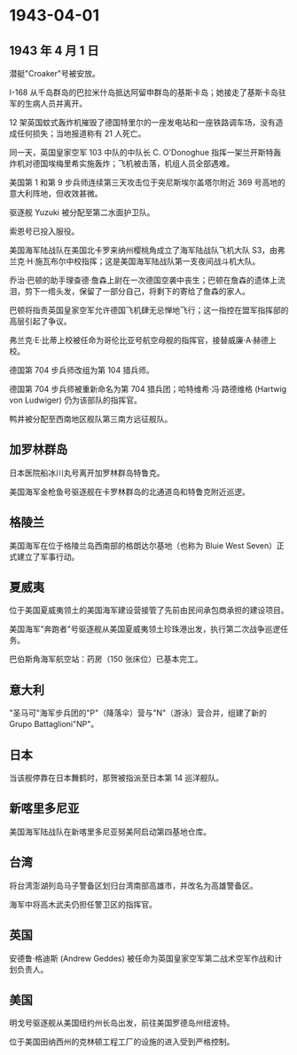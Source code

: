# 1943-04-01

## 1943 年 4 月 1 日

潜艇"Croaker"号被安放。

I-168
从千岛群岛的巴拉米什岛抵达阿留申群岛的基斯卡岛；她接走了基斯卡岛驻军的生病人员并离开。

12
架英国蚊式轰炸机摧毁了德国特里尔的一座发电站和一座铁路调车场，没有造成任何损失；当地报道称有
21 人死亡。

同一天，英国皇家空军 103 中队的中队长 C. O\'Donoghue
指挥一架兰开斯特轰炸机对德国埃梅里希实施轰炸；飞机被击落，机组人员全部遇难。

美国第 1 和第 9 步兵师连续第三天攻击位于突尼斯埃尔盖塔尔附近 369
号高地的意大利阵地，但收效甚微。

驱逐舰 Yuzuki 被分配至第二水面护卫队。

索恩号已投入服役。

美国海军陆战队在美国北卡罗来纳州樱桃角成立了海军陆战队飞机大队
S3，由弗兰克·H·施瓦布尔中校指挥；这是美国海军陆战队第一支夜间战斗机大队。

乔治·巴顿的助手理查德·詹森上尉在一次德国空袭中丧生；巴顿在詹森的遗体上流泪，剪下一绺头发，保留了一部分自己，将剩下的寄给了詹森的家人。

巴顿将指责英国皇家空军允许德国飞机肆无忌惮地飞行；这一指控在盟军指挥部的高层引起了争议。

弗兰克·E·比蒂上校被任命为哥伦比亚号航空母舰的指挥官，接替威廉·A·赫德上校。

德国第 704 步兵师改组为第 104 猎兵师。

德国第 704 步兵师被重新命名为第 704 猎兵团；哈特维希·冯·路德维格
(Hartwig von Ludwiger) 仍为该部队的指挥官。

鸭井被分配至西南地区舰队第三南方远征舰队。

## 加罗林群岛

日本医院船冰川丸号离开加罗林群岛特鲁克。

美国海军金枪鱼号驱逐舰在卡罗林群岛的北通道岛和特鲁克附近巡逻。

## 格陵兰

美国海军在位于格陵兰岛西南部的格朗达尔基地（也称为 Bluie West
Seven）正式建立了军事行动。

## 夏威夷

位于美国夏威夷领土的美国海军建设营接管了先前由民间承包商承担的建设项目。

美国海军"奔跑者"号驱逐舰从美国夏威夷领土珍珠港出发，执行第二次战争巡逻任务。

巴伯斯角海军航空站：药房（150 张床位）已基本完工。

## 意大利

"圣马可"海军步兵团的"P"（降落伞）营与"N"（游泳）营合并，组建了新的 Grupo
Battaglioni"NP"。

## 日本

当该舰停靠在日本舞鹤时，那贺被指派至日本第 14 巡洋舰队。

## 新喀里多尼亚

美国海军陆战队在新喀里多尼亚努美阿启动第四基地仓库。

## 台湾

将台湾澎湖列岛马子警备区划归台湾南部高雄市，并改名为高雄警备区。

海军中将高木武夫仍担任警卫区的指挥官。

## 英国

安德鲁·格迪斯 (Andrew Geddes)
被任命为英国皇家空军第二战术空军作战和计划负责人。

## 美国

明戈号驱逐舰从美国纽约州长岛出发，前往美国罗德岛州纽波特。

位于美国田纳西州的克林顿工程工厂的设施的进入受到严格控制。

